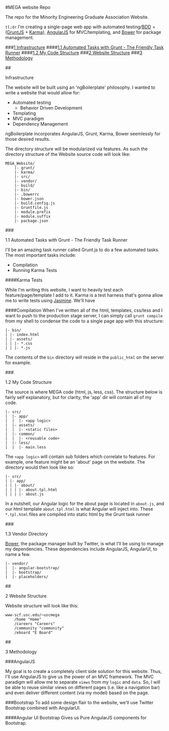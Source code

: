 #MEGA website Repo

The repo for the Minority Engineering Graduate Association Website.  

`tl;dr` I'm creating a single-page web app with automated testing/[BDD](http://en.wikipedia.org/wiki/Behavior-driven_development) = ([GruntJS](http://gruntjs.com) + [Karma](http://karma-runner.github.io/0.10/index.html)),  [AngularJS](http://angularjs.org/) for MVC/templating, and [Bower](http://bower.io) for package management.

###<a href="#infrastructure">1 Infrastructure</a>
####<a href="#automated_grunt">1.1 Automated Tasks with Grunt - The Friendly Task Runner</a>
####<a href="#code_structure">1.2 My Code Structure</a>
###<a href="#website_structure">2 Website Structure</a>
###<a href="#methodology">3 Methodology</a>

##<div id="infrastructure">Infrastructure</div>

The website will be built using an 'ngBoilerplate' philosophy.  I wanted to write a website that would allow for:

- Automated testing
  - Behavior Driven Development
- Templating
- MVC paradigm
- Dependency Management

ngBoilerplate incorporates AngularJS, Grunt, Karma, Bower seemlessly for those desired results.

The directory structure will be modularized via features.  As such the directory structure of the Website source code will look like:

    MEGA_Website/
        |- grunt/
        |- karma/
        |- src/
        |- vendor/
        |- build/
        |- bin/
        |- .bowerrc
        |- bower.json
        |- build.config.js
        |- Gruntfile.js
        |- module.prefix
        |- module.suffix
        |- package.json
   
###<div id="automated_grunt">1.1 Automated Tasks with Grunt - The Friendly Task Runner</div>

I'll be an amazing task runner called Grunt.js to do a few automated tasks. The most important tasks include:

- Compilation
- Running Karma Tests

####Karma Tests

While I'm writing this website, I want to heavily test each feature/page/template I add to it.  Karma is a test harness that's gonna allow me to write tests using [Jasmine](http://pivotal.github.io/jasmine/). We'll have 

####Compilation
When I've written all of the html, templates, css/less and I want to push to the production stage server, I can simply call `grunt compile` from my shell to condense the code to a single page app with this structure:

    |- bin/
    | |- index.html
    | |- assets/
    | | |- *.css
    | | |- *.js

The contents of the `bin` directory will reside in the `public_html` on the server for example.

###<div id="code_structure">1.2 My Code Structure</div>

The source is where MEGA code (html, js, less, css).  The structure below is fairly self explanatory, but for clarity, the 'app' dir will contain all of my code.   
  
    |- src/
    |  |- app/
    |  |  |- <app logic>
    |  |- assets/
    |  |  |- <static files>
    |  |- common/
    |  |  |- <reusable code>
    |  |- less/
    |  |  |- main.less

The `<app logic>` will contain sub folders which correlate to features.  For example, one feature might be an 'about' page on the website. The directory would then look like so:

    |- src/
    | |- app/
    | | |- about/
    | | | |- about.tpl.html
    | | | |- about.js

In a nutshell, our Angular logic for the about page is located in `about.js`, and our html template `about.tpl.html` is what Angular will inject into.  These `*.tpl.html` files are compiled into static html by the Grunt task runner
   
###<div id="vendor_directory">1.3 Vendor Directory</div>

[Bower](http://bower.io), the package manager built by Twitter, is what I'll be using to manage my dependencies.  These dependencies include AngularJS, AngularUI, to name a few.


    |- vendor/
    |  |- angular-bootstrap/
    |  |- bootstrap/
    |  |- placeholders/
   

##<div id="website_structure">2 Website Structure</div> 

Website structure will look like this:

  
    www-scf.usc.edu/~uscmega
        /home "Home"
        /careers "Careers"
        /community "community"
        /eboard "E Board"
    

##<div id="methodology">3 Methodology</div>

###AngularJS

My goal is to create a completely client side solution for this website.   Thus, I'll use AngularJS to give us the power of an MVC framework. The MVC paradigm will allow me to separate `views` from my `logic` and `data`.  So, I will be able to reuse similar views on different pages (i.e. like a navigation bar) and even deliver different content (via my model) based on the page.

###Bootstrap
To add some design flair to the website, we'll use Twitter Bootstrap combined with AngularUI.

####Angular UI Bootstrap
Gives us Pure AngularJS components for Bootstrap. 